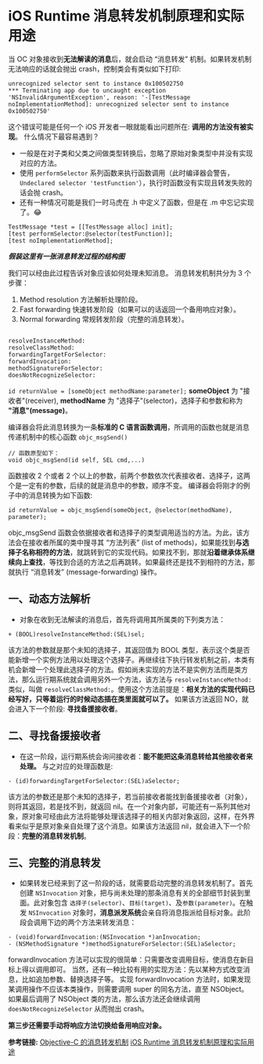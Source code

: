 # iOS Runtime 消息转发机制原理和实际用途
当 OC 对象接收到**无法解读的消息**后，就会启动 “消息转发” 机制。如果转发机制无法响应的话就会抛出 crash，控制类会有类似如下打印:
```
unrecognized selector sent to instance 0x100502750
*** Terminating app due to uncaught exception 'NSInvalidArgumentException', reason: '-[TestMessage noImplementationMethod]: unrecognized selector sent to instance 0x100502750'
```
这个错误可能是任何一个 iOS 开发者一眼就能看出问题所在: **调用的方法没有被实现**。
什么情况下最容易遇到？
+ 一般是在对子类和父类之间做类型转换后，忽略了原始对象类型中并没有实现对应的方法。
+ 使用 `performSelector` 系列函数来执行函数调用（此时编译器会警告，`Undeclared selector 'testFunction'`），执行时函数没有实现且转发失败的话会抛 crash。
+ 还有一种情况可能是我们一时马虎在 .h 中定义了函数，但是在 .m 中忘记实现了。😂

```
TestMessage *test = [[TestMessage alloc] init];
[test performSelector:@selector(testFunction)];
[test noImplementationMethod];

```

***假装这里有一张消息转发过程的结构图***

我们可以经由此过程告诉对象应该如何处理未知消息。
消息转发机制共分为 3 个步骤：
1. Method resolution 方法解析处理阶段。
2. Fast forwarding 快速转发阶段（如果可以的话返回一个备用响应对象）。
3. Normal forwarding 常规转发阶段（完整的消息转发）。

```

resolveInstanceMethod:
resolveClassMethod:
forwardingTargetForSelector:
forwardInvocation:
methodSignatureForSelector:
doesNotRecognizeSelector:
```
`id returnValue = [someObject methodName:parameter];` **someObject** 为 "接收者"(receiver), **methodName** 为 "选择子"(selector)，选择子和参数和称为 **"消息"(message)**。

编译器会将此消息转换为一条**标准的 C 语言函数调用**，所调用的函数也就是消息传递机制中的核心函数 `objc_msgSend()` 
```
// 函数原型如下：
void objc_msgSend(id self, SEL cmd,...)
```
函数接收 2 个或者 2 个以上的参数，前两个参数依次代表接收者、选择子，这两个是一定有的参数，后续的就是消息中的参数，顺序不变。
编译器会将刚才的例子中的消息转换为如下函数:
```
id returnValue = objc_msgSend(someObject, @selector(methodName), parameter);
```
objc_msgSend 函数会依据接收者和选择子的类型调用适当的方法。为此，该方法会在接收者所属的类中搜寻其 “方法列表” (list of methods)，如果能找到**与选择子名称相符的方法**，就跳转到它的实现代码。如果找不到，那就**沿着继承体系继续向上查找**，等找到合适的方法之后再跳转。如果最终还是找不到相符的方法，那就执行 “消息转发” (message-forwarding) 操作。

## 一、动态方法解析
+ 对象在收到无法解读的消息后，首先将调用其所属类的下列类方法：
```
+ (BOOL)resolveInstanceMethod:(SEL)sel;
```
该方法的参数就是那个未知的选择子，其返回值为 BOOL 类型，表示这个类是否能新增一个实例方法用以处理这个选择子。再继续往下执行转发机制之前，本类有机会新增一个处理此选择子的方法。假如尚未实现的方法不是实例方法而是类方法，那么运行期系统就会调用另外一个方法，该方法与 `resolveInstanceMethod:` 类似，叫做 `resolveClassMethod:`。使用这个方法前提是：**相关方法的实现代码已经写好，只等着运行的时候动态插在类里面就可以了。** 如果该方法返回 NO，就会进入下一个阶段: **寻找备援接收者**。

## 二、寻找备援接收者
+ 在这一阶段，运行期系统会询问接收者：**能不能把这条消息转给其他接收者来处理。** 与之对应的处理函数是:
```
- (id)forwardingTargetForSelector:(SEL)aSelector;
```
该方法的参数还是那个未知的选择子，若当前接收者能找到备援接收者（对象），则将其返回，若是找不到，就返回 nil。在一个对象内部，可能还有一系列其他对象，原对象可经由此方法将能够处理该选择子的相关内部对象返回，这样，在外界看来似乎是原对象亲自处理了这个消息。如果该方法返回 nil，就会进入下一个阶段：**完整的消息转发机制**。

## 三、完整的消息转发
+ 如果转发已经来到了这一阶段的话，就需要启动完整的消息转发机制了。首先创建 `NSInvocation` 对象，把与尚未处理的那条消息有关的全部细节封装到里面。此对象包含 `选择子(selector)`、`目标(target)`、及`参数(parameter)`。在触发 `NSInvocation` 对象时，**消息派发系统**会亲自将消息指派给目标对象。此阶段会调用下边的两个方法来转发消息：
```
- (void)forwardInvocation:(NSInvocation *)anInvocation;
- (NSMethodSignature *)methodSignatureForSelector:(SEL)aSelector;
```
forwardInvocation 方法可以实现的很简单：只需要改变调用目标，使消息在新目标上得以调用即可。
当然，还有一种比较有用的实现方法：先以某种方式改变消息，比如追加参数、替换选择子等。
实现 forwardInvocation 方法时，如果发现某调用操作不应该本类操作，则需要调用 super 的同名方法，直至 NSObject。如果最后调用了 NSObject 类的方法，那么该方法还会继续调用 `doesNotRecognizeSelector`  从而抛出 crash。

**第三步还需要手动将响应方法切换给备用响应对象。**


**参考链接:**
[Objective-C 的消息转发机制](https://www.jianshu.com/p/03f4a95e43d8)
[iOS Runtime 消息转发机制原理和实际用途](https://www.jianshu.com/p/fdd8f5225f0c)
